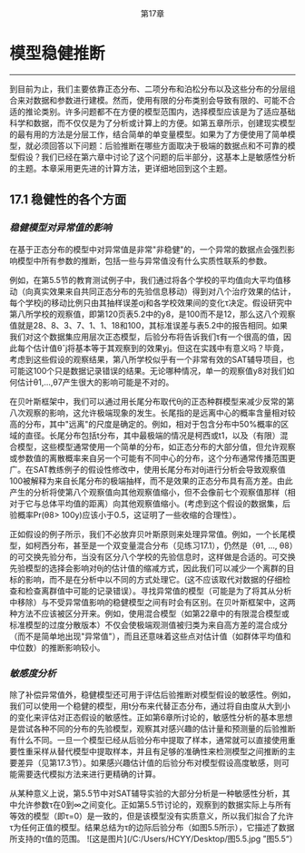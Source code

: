 <center>第17章</center>

# 模型稳健推断
****
到目前为止，我们主要依靠正态分布、二项分布和泊松分布以及这些分布的分层组合来对数据和参数进行建模。然而，使用有限的分布类别会导致有限的、可能不合适的推论类别。许多问题都不在方便的模型范围内，选择模型应该是为了适应基础科学和数据，而不仅仅是为了分析或计算上的方便。如第五章所示，创建现实模型的最有用的方法是分层工作，结合简单的单变量模型。如果为了方便使用了简单模型，就必须回答以下问题：后验推断在哪些方面取决于极端的数据点和不可靠的模型假设？我们已经在第六章中讨论了这个问题的后半部分，这基本上是敏感性分析的主题。本章采用更先进的计算方法，更详细地回到这个主题。

## 17.1 稳健性的各个方面
### _稳健模型对异常值的影响_

在基于正态分布的模型中对异常值是非常"非稳健"的，一个异常的数据点会强烈影响模型中所有参数的推断，包括一些与异常值没有什么实质性联系的参数。

例如，在第5.5节的教育测试例子中，我们通过将各个学校的平均值向大平均值移动（向真实效果来自共同正态分布的先验信息移动）得到对八个治疗效果的估计，每个学校j的移动比例只由其抽样误差σj和各学校效果间的变化τ决定。假设研究中第八所学校的观察值，即第120页表5.2中的y8，是100而不是12，那么这八个观察值就是28、8、3、7、1、1、18和100，其标准误差与表5.2中的报告相同。如果我们对这个数据集应用层次正态模型，后验分布将告诉我们τ有一个很高的值，因此每个估计值θˆj将基本等于其观察到的效果yj。但这在实践中有意义吗？毕竟，考虑到这些假设的观察结果，第八所学校似乎有一个非常有效的SAT辅导项目，也可能这100个只是数据记录错误的结果。无论哪种情况，单一的观察值y8对我们如何估计θ1,...,θ7产生很大的影响可能是不对的。

在贝叶斯框架中，我们可以通过用长尾分布取代θj的正态种群模型来减少反常的第八次观察的影响，这允许极端现象的发生。长尾指的是远离中心的概率含量相对较高的分布，其中"远离"的尺度是确定的。例如，相对于包含分布中50%概率的区域的直径。长尾分布包括t分布，其中最极端的情况是柯西或t1，以及（有限）混合模型，这些模型通常使用一个简单的分布，如正态分布的大部分值，但允许观察或参数值的离散概率来自另一个可能有不同中心的分布，这个分布通常传播范围更广。在SAT教练例子的假设性修改中，使用长尾分布对θj进行分析会导致观察值100被解释为来自长尾分布的极端抽样，而不是效果的正态分布具有高方差。由此产生的分析将使第八个观察值向其他观察值缩小，但不会像前七个观察值那样（相对于它与总体平均值的距离）向其他观察值缩小。(考虑到这个假设的数据集，后验概率Pr(θ8> 100y)应该小于0.5，这证明了一些收缩的合理性）。

正如假设的例子所示，我们不必放弃贝叶斯原则来处理异常值。例如，一个长尾模型，如柯西分布，甚至是一个双变量混合分布（见练习17.1），仍然是（θ1, ..., θ8）的可交换先验分布，当没有区分八个学校的先验信息时，这样做是合适的。可交换先验模型的选择会影响对θj的估计值的缩减方式，因此我们可以减少一个离群的目标的影响，而不是在分析中以不同的方式处理它。(这不应该取代对数据的仔细检查和检查离群值中可能的记录错误）。寻找异常值的模型（可能是为了将其从分析中移除）与不受异常值影响的稳健模型之间有时会有区别。在贝叶斯框架中，这两种方法不应该被区分开来。例如，使用混合模型（如第22章中的有限混合模型或标准模型的过度分散版本）不仅会使极端观测值被归类为来自高方差的混合成分（而不是简单地出现"异常值"），而且还意味着这些点对估计值（如群体平均值和中位数）的推断影响较小。

### _敏感度分析_

除了补偿异常值外，稳健模型还可用于评估后验推断对模型假设的敏感性。例如，我们可以使用一个稳健的模型，用t分布来代替正态分布，通过将自由度从大到小的变化来评估对正态假设的敏感性。正如第6章所讨论的，敏感性分析的基本思想是尝试各种不同的分布的先验模型，观察其对感兴趣的估计量和预测量的后验推断有什么不同。一旦一个模型已经从后验分布中提取了样本，通常就可以直接使用重要性重采样从替代模型中提取样本，并且有足够的准确性来检测模型之间推断的主要差异（见第17.3节）。如果感兴趣估计值的后验分布对模型假设高度敏感，则可能需要迭代模拟方法来进行更精确的计算。

从某种意义上说，第5.5节中对SAT辅导实验的大部分分析是一种敏感性分析，其中允许参数τ在0到∞之间变化。正如第5.5节讨论的，观察到的数据实际上与所有等效的模型（即τ=0）是一致的，但是该模型没有实质意义，所以我们拟合了允许τ为任何正值的模型。结果总结为τ的边际后验分布（如图5.5所示），它描述了数据所支持的τ值的范围。
![这是图片](/C:/Users/HCYY/Desktop/图5.5.jpg ”图5.5“）
